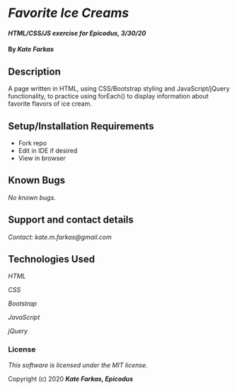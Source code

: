 # _Favorite Ice Creams_

#### _HTML/CSS/JS exercise for Epicodus, 3/30/20_

#### By _**Kate Farkas**_

## Description

A page written in HTML, using CSS/Bootstrap styling and JavaScript/jQuery functionality, to practice using forEach() to display information about favorite flavors of ice cream.

## Setup/Installation Requirements

* Fork repo
* Edit in IDE if desired
* View in browser

## Known Bugs

_No known bugs._

## Support and contact details

_Contact: kate.m.farkas@gmail.com_

## Technologies Used

_HTML_

_CSS_

_Bootstrap_

_JavaScript_

_jQuery_

### License

*This software is licensed under the MIT license.*

Copyright (c) 2020 **_Kate Farkas, Epicodus_**
